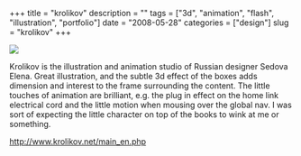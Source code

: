 +++
title = "krolikov"
description = ""
tags = ["3d", "animation", "flash", "illustration", "portfolio"]
date = "2008-05-28"
categories = ["design"]
slug = "krolikov"
+++


 

  <div id="screens-thumbs" class="clearfix">
    <div class="txt-center" id="design-submission"><a href="http://www.krolikov.net/main_en.php"><img id='bluga-thumbnail-1277' class='bluga-thumbnail large' src='http://media.konigi.com/bluga/
wt483d47f13d1a2_0.jpg'/></a></div>  
  </div>   
<p>Krolikov is the illustration and animation studio of Russian designer Sedova Elena. Great illustration, and the subtle 3d effect of the boxes adds dimension and interest to the frame surrounding the content. The little touches of animation are brilliant, e.g. the plug in effect on the home link electrical cord and the little motion when mousing over the global nav. I was sort of expecting the little character on top of the books to wink at me or something.</p>
<p><a href="http://www.krolikov.net/main_en.php">http://www.krolikov.net/main_en.php</a></p>




